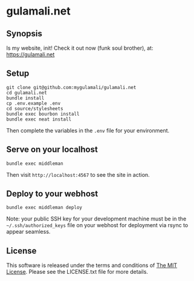 # gulamali.net

## Synopsis

Is my website, init! Check it out now (funk soul brother), at:
https://gulamali.net

## Setup

```shell
git clone git@github.com:mygulamali/gulamali.net
cd gulamali.net
bundle install
cp .env.example .env
cd source/stylesheets
bundle exec bourbon install
bundle exec neat install
```

Then complete the variables in the `.env` file for your environment.

## Serve on your localhost

`bundle exec middleman`

Then visit `http://localhost:4567` to see the site in action.

## Deploy to your webhost

`bundle exec middleman deploy`

Note: your public SSH key for your development machine must be in the
`~/.ssh/authorized_keys` file on your webhost for deployment via rsync to appear
seamless.

## License

This software is released under the terms and conditions of
[The MIT License](http://www.opensource.org/licenses/mit-license.php "The MIT
License").  Please see the LICENSE.txt file for more details.
